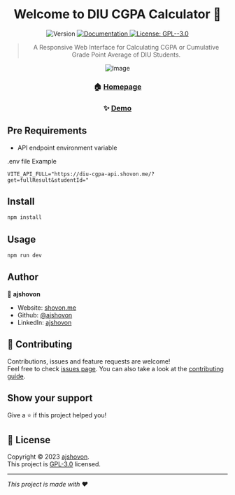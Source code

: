 

<h1 align="center">Welcome to DIU CGPA Calculator 👋</h1>
<div align="center">
<p>
  <img alt="Version" src="https://img.shields.io/badge/version-1.1.0-blue.svg?cacheSeconds=2592000" />
  <a href="https://github.com/ajshovon/diu-cgpa/blob/main/README.md" target="_blank">
    <img alt="Documentation" src="https://img.shields.io/badge/documentation-yes-brightgreen.svg" />
  </a>
  <a href="https://github.com/ajshovon/diu-cgpa/blob/main/LICENSE" target="_blank">
    <img alt="License: GPL--3.0" src="https://img.shields.io/badge/License-GPL--3.0-yellow.svg" />
  </a>
</p>

> A Responsive Web Interface for Calculating CGPA or Cumulative Grade Point Average of DIU Students.

![Image](public/preview.png)

### 🏠 [Homepage](https://diu-cgpa.shovon.me)

### ✨ [Demo](https://diu-cgpa.shovon.me)

</div>

## Pre Requirements
- API endpoint environment variable

.env file Example
```
VITE_API_FULL="https://diu-cgpa-api.shovon.me/?get=fullResult&studentId="
```


## Install

```sh
npm install
```

## Usage

```sh
npm run dev
```

## Author

👤 **ajshovon**

* Website: [shovon.me](https://shovon.me)
* Github: [@ajshovon](https://github.com/ajshovon)
* LinkedIn: [ajshovon](https://redirect.shovon.me/linkedin)

## 🤝 Contributing

Contributions, issues and feature requests are welcome!<br />Feel free to check [issues page](https://github.com/ajshovon/diu-cgpa/issues). You can also take a look at the [contributing guide](https://github.com/ajshovon/diu-cgpa/blob/main/README.md).

## Show your support

Give a ⭐️ if this project helped you!

## 📝 License

Copyright © 2023 [ajshovon](https://github.com/ajshovon).<br />
This project is [GPL-3.0](https://github.com/ajshovon/diu-cgpa/blob/main/LICENSE) licensed.

***
_This project is made with ❤️_